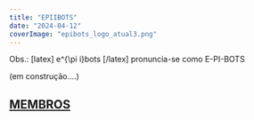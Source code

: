 ```yaml
---
title: "EPIIBOTS"
date: "2024-04-12"
coverImage: "epibots_logo_atual3.png"
---
```


Obs.: \[latex\] e^{\\pi i}bots \[/latex\] pronuncia-se como E-PI-BOTS

(em construção....)

## **[MEMBROS](https://ej-ensino.com.br/epiibots/epiibots-team/)**
